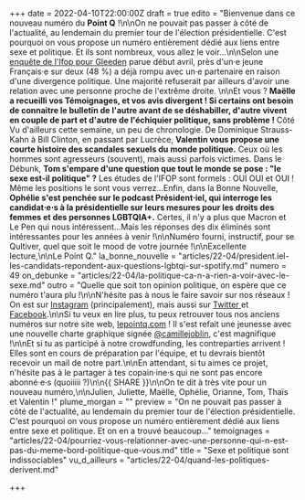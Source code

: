 +++
date = 2022-04-10T22:00:00Z
draft = true
edito = "Bienvenue dans ce nouveau numéro du **Point Q** !\n\nOn ne pouvait pas passer à côté de l'actualité, au lendemain du premier tour de l'élection présidentielle. C'est pourquoi on vous propose un numéro entièrement dédié aux liens entre sexe et politique. Et ils sont nombreux, vous allez le voir...\n\nSelon une [enquête de l'Ifop pour Gleeden](https://www.ifop.com/publication/enquete-sur-le-poids-de-la-politique-dans-la-vie-de-couple-des-francais-a-une-semaine-du-premier-tour/) parue début avril, près d'un·e jeune Français·e sur deux (48 %) a déjà rompu avec un·e partenaire en raison d'une divergence politique. Une majorité refuserait par ailleurs d'avoir une relation avec une personne proche de l'extrême droite. \n\nEt vous ? **Maëlle a recueilli vos Témoignages, et vos avis divergent ! Si certains ont besoin de connaitre le bulletin de l'autre avant de se déshabiller, d'autre vivent en couple de part et d'autre de l'échiquier politique, sans problème !** Côté Vu d'ailleurs cette semaine, un peu de chronologie. De Dominique Strauss-Kahn à Bill Clinton, en passant par Lucrèce, **Valentin vous propose une courte histoire des scandales sexuels du monde politique.** Ceux où les hommes sont agresseurs (souvent), mais aussi parfois victimes. Dans le Débunk, **Tom s'empare d'une question que tout le monde se pose : \"le sexe est-il politique\" ?** Les études de l'IFOP sont formels : OUI OUI et OUI ! Même les positions le sont vous verrez...Enfin, dans la Bonne Nouvelle, **Ophélie s'est penchée sur le podcast Président⋅iel, qui interroge les candidat⋅e⋅s à la présidentielle sur leurs mesures pour les droits des femmes et des personnes LGBTQIA+.** Certes, il n'y a plus que Macron et Le Pen qui nous intéressent...Mais les réponses des dix éliminés sont intéressantes pour les années à venir !\n\nNuméro fourni, instructif, pour se Qultiver, quel que soit le mood de votre journée !\n\nExcellente lecture,\n\nLe Point Q."
la_bonne_nouvelle = "articles/22-04/president.iel-les-candidats-repondent-aux-questions-lgbtqi-sur-spotify.md"
numero = 49
on_debunke = "articles/22-04/la-politique-ca-n-a-rien-a-voir-avec-le-sexe.md"
outro = "Quelle que soit ton opinion politique, on espère que ce numéro t'aura plu !\n\nN'hésite pas à nous le faire savoir sur nos réseaux ! On est sur [Instagram](https://www.instagram.com/lepoint.q/?hl=fr) (principalement), mais aussi sur [Twitter ](https://twitter.com/LePointQ)et [Facebook](https://www.facebook.com/lepointq.news/).\n\nSi tu veux en lire plus, tu peux retrouver tous nos anciens numéros sur notre site web, [lepointq.com](lepointq.com) ! Il s'est refait une jeunesse avec une nouvelle charte graphique signée [@camillejoblin](https://www.instagram.com/camillejoblin/), c'est magnifique !\n\nEt si tu as participé à notre crowdfunding, les contreparties arrivent ! Elles sont en cours de préparation par l'équipe, et tu devrais bientôt recevoir un mail de notre part.\n\nEn attendant, si tu aimes ce projet, n'hésite pas à le partager à tes copain·ine·s qui ne sont pas encore abonné·e·s (quoiiiii ?)\n\n{{ SHARE }}\n\nOn te dit à très vite pour un nouveau numéro,\n\nJulien, Juliette, Maëlle, Ophélie, Orianne, Tom, Thaïs et Valentin !"
plume_morgan = ""
preview = "On ne pouvait pas passer à côté de l'actualité, au lendemain du premier tour de l'élection présidentielle. C'est pourquoi on vous propose un numéro entièrement dédié aux liens entre sexe et politique. Et on en a trouvé beaucoup..."
temoignages = "articles/22-04/pourriez-vous-relationner-avec-une-personne-qui-n-est-pas-du-meme-bord-politique-que-vous.md"
title = "Sexe et politique sont indissociables"
vu_d_ailleurs = "articles/22-04/quand-les-politiques-derivent.md"

+++
